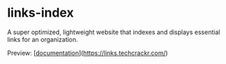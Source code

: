 # links-index
A super optimized, lightweight website that indexes and displays essential links for an organization.

Preview:  [[documentation](links.techcrackr.com)](https://links.techcrackr.com/)
